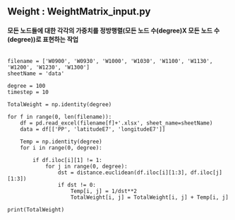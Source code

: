 ## Weight : WeightMatrix_input.py

#### 모든 노드들에 대한 각각의 가중치를 정방행렬(모든 노드 수(degree)X 모든 노드 수(degree))로 표현하는 작업 
<pre>
<code>
filename = ['W0900', 'W0930', 'W1000', 'W1030', 'W1100', 'W1130', 'W1200', 'W1230', 'W1300']
sheetName = 'data'

degree = 100
timestep = 10

TotalWeight = np.identity(degree)

for f in range(0, len(filename)):
    df = pd.read_excel(filename[f]+'.xlsx', sheet_name=sheetName)
    data = df[['PP', 'latitudeE7', 'longitudeE7']]

    Temp = np.identity(degree)
    for i in range(0, degree):

        if df.iloc[i][1] != 1:
            for j in range(0, degree):
                dst = distance.euclidean(df.iloc[i][1:3], df.iloc[j][1:3])
                if dst != 0:
                    Temp[i, j] = 1/dst**2
                    TotalWeight[i, j] = TotalWeight[i, j] + Temp[i, j]

print(TotalWeight)
</code>
</pre>
